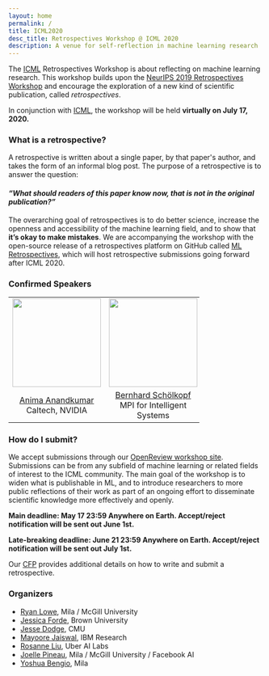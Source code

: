 ```yaml
---
layout: home
permalink: /
title: ICML2020
desc_title: Retrospectives Workshop @ ICML 2020
description: A venue for self-reflection in machine learning research
---
```



The [ICML](https://icml.cc/) Retrospectives Workshop is about reflecting on machine learning research. This workshop builds upon the [NeurIPS 2019 Retrospectives Workshop](https://ml-retrospectives.github.io/neurips2019/) and encourage the exploration of a new kind of scientific publication, called *retrospectives*.

In conjunction with [ICML](https://icml.cc/), the workshop will be held **virtually on July 17, 2020.**


### What is a retrospective?

A retrospective is written about a single paper, by that paper's author, and takes the form of an informal blog post. The purpose of a retrospective is to answer the question:

#### *“What should readers of this paper know now, that is not in the original publication?”*

The overarching goal of retrospectives is to do better science, increase the openness and accessibility of the machine learning field, and to show that **it’s okay to make mistakes**.
We are accompanying the workshop with the open-source release of a retrospectives platform on GitHub called [ML Retrospectives](https://ml-retrospectives.github.io/), which will host retrospective submissions going forward after ICML 2020.

### Confirmed Speakers

<table style="width:75%">
  <tr>
    <td style="text-align:center"><img src="http://tensorlab.cms.caltech.edu/users/anima/images/DP.png" height="175"></td>
    <td style="text-align:center"><img src="https://www.is.mpg.de/uploads/employee/image/145/L1170153_-_copy.jpg" height="175"></td>
    <td style="text-align:center"><img src="https://images.ctfassets.net/8wprhhvnpfc0/6hLLZq4X1hVzRGwwrIQOvc/9791f266fcb65b02c3aec680de7dd023/Deborah_Raji_headshot.jpg" height="175"></td>
    <td style="text-align:center"><img src="https://www.cs.toronto.edu/~cmaddis/pic/HEADSHOT_IAS4x5.jpg" height="175"></td>
    <td style="text-align:center"><img src="https://www.cse.ust.hk/admin/people/faculty/photos/pascale.jpg" height="175"></td>
  </tr>
  <tr>
    <td style="text-align:center"><a href="http://tensorlab.cms.caltech.edu/users/anima/">Anima Anandkumar</a> <br> Caltech, NVIDIA</td>
    <td style="text-align:center"><a href="https://www.is.mpg.de/~bs">Bernhard Schölkopf</a> <br>MPI for Intelligent Systems</td>
    <td style="text-align:center"><a href="https://ainowinstitute.org/people/deborah-raji.html">Deborah Raji</a> <br> NYU AI Now</td>
    <td style="text-align:center"><a href="https://www.cs.toronto.edu/~cmaddis/">Chris Madison</a> <br> University of Toronto</td>
    <td style="text-align:center"><a href="https://pascale.home.ece.ust.hk/">Pascale Fung</a> <br> HKUST</td>
  </tr>
</table>


### How do I submit?

We accept submissions through our [OpenReview workshop site](https://openreview.net/group?id=ICML.cc/2020/Workshop/ML_Retrospectives). Submissions can be from any subfield of machine learning or related fields of interest to the ICML community.  The main goal of the workshop is to widen what is publishable in ML, and to introduce researchers to more public reflections of their work as part of an ongoing effort to disseminate scientific knowledge more effectively and openly.

**Main deadline: May 17 23:59 Anywhere on Earth. Accept/reject notification will be sent out June 1st.**

**Late-breaking deadline: June 21 23:59 Anywhere on Earth. Accept/reject notification will be sent out July 1st.**

Our [CFP](https://ml-retrospectives.github.io/icml2020/cfp/) provides additional details on how to write and submit a retrospective.

### Organizers

* [Ryan Lowe](https://www.cs.mcgill.ca/~rlowe1/), Mila / McGill University
* [Jessica Forde](https://github.com/jzf2101), Brown University
* [Jesse Dodge](http://www.cs.cmu.edu/~jessed/), CMU
* [Mayoore Jaiswal](https://scholar.google.com/citations?user=Ek3v6HcAAAAJ&hl=en), IBM Research
* [Rosanne Liu](http://www.rosanneliu.com/), Uber AI Labs
* [Joelle Pineau](https://www.cs.mcgill.ca/~jpineau/), Mila / McGill University / Facebook AI
* [Yoshua Bengio](https://mila.quebec/en/yoshua-bengio/), Mila
